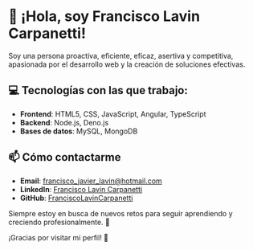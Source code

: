 # 👋 ¡Hola, soy Francisco Lavin Carpanetti!

Soy una persona proactiva, eficiente, eficaz, asertiva y competitiva, apasionada por el desarrollo web y la creación de soluciones efectivas.

## 💻 Tecnologías con las que trabajo:
- **Frontend**: HTML5, CSS, JavaScript, Angular, TypeScript
- **Backend**: Node.js, Deno.js
- **Bases de datos**: MySQL, MongoDB

## 📫 Cómo contactarme
- **Email**: francisco_javier_lavin@hotmail.com
- **LinkedIn**: [Francisco Lavin Carpanetti](https://www.linkedin.com/in/francisco-lavin-carpanetti/)
- **GitHub**: [FranciscoLavinCarpanetti](https://github.com/FranciscoLavinCarpanetti)

Siempre estoy en busca de nuevos retos para seguir aprendiendo y creciendo profesionalmente. 🚀

¡Gracias por visitar mi perfil! 🚀
